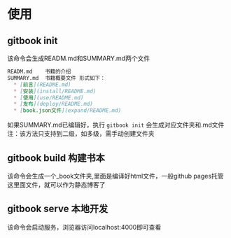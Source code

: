 # 使用

## gitbook init

该命令会生成READM.md和SUMMARY.md两个文件

```markdown
READM.md    书籍的介绍
SUMMARY.md  书籍概要文件 形式如下：
  * [前言](README.md)
  * [安装](install/README.md)
  * [使用](use/README.md)
  * [发布](deploy/README.md) 
  * [book.json文件](expand/README.md)
```

如果SUMMARY.md已编辑好，执行 `gitbook init` 会生成对应文件夹和.md文件
注：该方法只支持到二级，如多级，需手动创建文件夹

## gitbook build 构建书本

该命令会生成一个_book文件夹,里面是编译好html文件，一般github pages托管这里面文件，就可以作为静态博客了

## gitbook serve 本地开发

该命令会启动服务，浏览器访问localhost:4000即可查看

